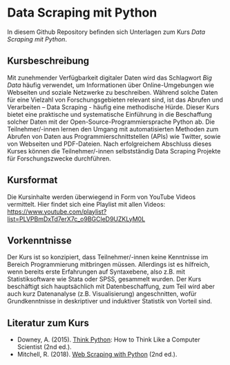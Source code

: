 # Data Scraping mit Python

In diesem Github Repository befinden sich Unterlagen zum Kurs *Data Scraping mit Python*.

## Kursbeschreibung

Mit zunehmender Verfügbarkeit digitaler Daten wird das Schlagwort *Big Data* häufig verwendet, 
um Informationen über Online-Umgebungen wie Webseiten und soziale Netzwerke zu beschreiben. 
Während solche Daten für eine Vielzahl von Forschungsgebieten relevant sind, 
ist das Abrufen und Verarbeiten – Data Scraping - häufig eine methodische Hürde. 
Dieser Kurs bietet eine praktische und systematische Einführung in die Beschaffung solcher Daten mit der Open-Source-Programmiersprache Python ab. 
Die Teilnehmer/-innen lernen den Umgang mit automatisierten Methoden zum Abrufen von Daten aus Programmierschnittstellen (APIs) wie Twitter, 
sowie von Webseiten und PDF-Dateien. 
Nach erfolgreichem Abschluss dieses Kurses können die Teilnehmer/-innen selbstständig 
Data Scraping Projekte für Forschungszwecke durchführen.

## Kursformat

Die Kursinhalte werden überwiegend in Form von YouTube Videos vermittelt. Hier findet sich eine Playlist mit allen Videos:
https://www.youtube.com/playlist?list=PLVPBmDxTd7erX7c_o9BGCleD9UZKLyM0L

## Vorkenntnisse

Der Kurs ist so konzipiert, dass Teilnehmer/-innen keine Kenntnisse im Bereich Programmierung mitbringen müssen. 
Allerdings ist es hilfreich, wenn bereits erste Erfahrungen auf Syntaxebene, also z.B. mit Statistiksoftware wie Stata oder SPSS, gesammelt wurden. 
Der Kurs beschäftigt sich hauptsächlich mit Datenbeschaffung, zum Teil wird aber auch kurz Datenanalyse (z.B. Visualisierung) angeschnitten, wofür Grundkenntnisse in deskriptiver und induktiver Statistik von Vorteil sind.

## Literatur zum Kurs

- Downey, A. (2015). [Think Python](https://greenteapress.com/wp/think-python-2e/): How to Think Like a Computer Scientist (2nd ed.).
- Mitchell, R. (2018). [Web Scraping with Python](https://www.oreilly.com/library/view/web-scraping-with/9781491985564/) (2nd ed.).

